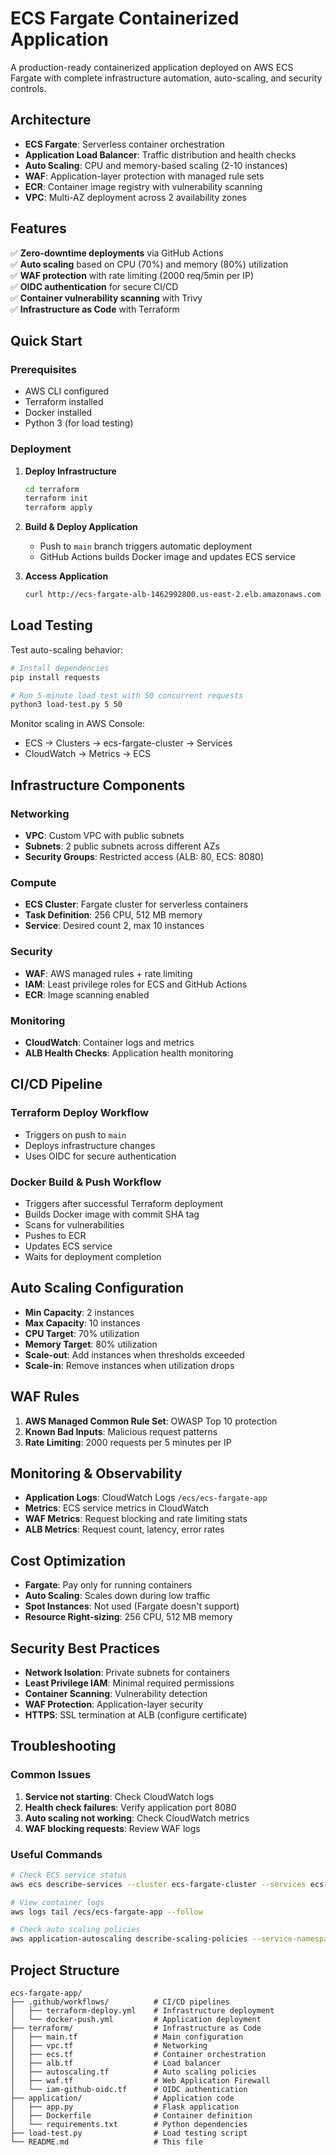 # ECS Fargate Containerized Application

A production-ready containerized application deployed on AWS ECS Fargate with complete infrastructure automation, auto-scaling, and security controls.

## Architecture

- **ECS Fargate**: Serverless container orchestration
- **Application Load Balancer**: Traffic distribution and health checks
- **Auto Scaling**: CPU and memory-based scaling (2-10 instances)
- **WAF**: Application-layer protection with managed rule sets
- **ECR**: Container image registry with vulnerability scanning
- **VPC**: Multi-AZ deployment across 2 availability zones

## Features

✅ **Zero-downtime deployments** via GitHub Actions  
✅ **Auto scaling** based on CPU (70%) and memory (80%) utilization  
✅ **WAF protection** with rate limiting (2000 req/5min per IP)  
✅ **OIDC authentication** for secure CI/CD  
✅ **Container vulnerability scanning** with Trivy  
✅ **Infrastructure as Code** with Terraform  

## Quick Start

### Prerequisites
- AWS CLI configured
- Terraform installed
- Docker installed
- Python 3 (for load testing)

### Deployment

1. **Deploy Infrastructure**
   ```bash
   cd terraform
   terraform init
   terraform apply
   ```

2. **Build & Deploy Application**
   - Push to `main` branch triggers automatic deployment
   - GitHub Actions builds Docker image and updates ECS service

3. **Access Application**
   ```bash
   curl http://ecs-fargate-alb-1462992800.us-east-2.elb.amazonaws.com
   ```

## Load Testing

Test auto-scaling behavior:

```bash
# Install dependencies
pip install requests

# Run 5-minute load test with 50 concurrent requests
python3 load-test.py 5 50
```

Monitor scaling in AWS Console:
- ECS → Clusters → ecs-fargate-cluster → Services
- CloudWatch → Metrics → ECS

## Infrastructure Components

### Networking
- **VPC**: Custom VPC with public subnets
- **Subnets**: 2 public subnets across different AZs
- **Security Groups**: Restricted access (ALB: 80, ECS: 8080)

### Compute
- **ECS Cluster**: Fargate cluster for serverless containers
- **Task Definition**: 256 CPU, 512 MB memory
- **Service**: Desired count 2, max 10 instances

### Security
- **WAF**: AWS managed rules + rate limiting
- **IAM**: Least privilege roles for ECS and GitHub Actions
- **ECR**: Image scanning enabled

### Monitoring
- **CloudWatch**: Container logs and metrics
- **ALB Health Checks**: Application health monitoring

## CI/CD Pipeline

### Terraform Deploy Workflow
- Triggers on push to `main`
- Deploys infrastructure changes
- Uses OIDC for secure authentication

### Docker Build & Push Workflow
- Triggers after successful Terraform deployment
- Builds Docker image with commit SHA tag
- Scans for vulnerabilities
- Pushes to ECR
- Updates ECS service
- Waits for deployment completion

## Auto Scaling Configuration

- **Min Capacity**: 2 instances
- **Max Capacity**: 10 instances
- **CPU Target**: 70% utilization
- **Memory Target**: 80% utilization
- **Scale-out**: Add instances when thresholds exceeded
- **Scale-in**: Remove instances when utilization drops

## WAF Rules

1. **AWS Managed Common Rule Set**: OWASP Top 10 protection
2. **Known Bad Inputs**: Malicious request patterns
3. **Rate Limiting**: 2000 requests per 5 minutes per IP

## Monitoring & Observability

- **Application Logs**: CloudWatch Logs `/ecs/ecs-fargate-app`
- **Metrics**: ECS service metrics in CloudWatch
- **WAF Metrics**: Request blocking and rate limiting stats
- **ALB Metrics**: Request count, latency, error rates

## Cost Optimization

- **Fargate**: Pay only for running containers
- **Auto Scaling**: Scales down during low traffic
- **Spot Instances**: Not used (Fargate doesn't support)
- **Resource Right-sizing**: 256 CPU, 512 MB memory

## Security Best Practices

- **Network Isolation**: Private subnets for containers
- **Least Privilege IAM**: Minimal required permissions
- **Container Scanning**: Vulnerability detection
- **WAF Protection**: Application-layer security
- **HTTPS**: SSL termination at ALB (configure certificate)

## Troubleshooting

### Common Issues

1. **Service not starting**: Check CloudWatch logs
2. **Health check failures**: Verify application port 8080
3. **Auto scaling not working**: Check CloudWatch metrics
4. **WAF blocking requests**: Review WAF logs

### Useful Commands

```bash
# Check ECS service status
aws ecs describe-services --cluster ecs-fargate-cluster --services ecs-fargate-service

# View container logs
aws logs tail /ecs/ecs-fargate-app --follow

# Check auto scaling policies
aws application-autoscaling describe-scaling-policies --service-namespace ecs
```

## Project Structure

```
ecs-fargate-app/
├── .github/workflows/          # CI/CD pipelines
│   ├── terraform-deploy.yml    # Infrastructure deployment
│   └── docker-push.yml         # Application deployment
├── terraform/                  # Infrastructure as Code
│   ├── main.tf                 # Main configuration
│   ├── vpc.tf                  # Networking
│   ├── ecs.tf                  # Container orchestration
│   ├── alb.tf                  # Load balancer
│   ├── autoscaling.tf          # Auto scaling policies
│   ├── waf.tf                  # Web Application Firewall
│   └── iam-github-oidc.tf      # OIDC authentication
├── application/                # Application code
│   ├── app.py                  # Flask application
│   ├── Dockerfile              # Container definition
│   └── requirements.txt        # Python dependencies
├── load-test.py                # Load testing script
└── README.md                   # This file
```

